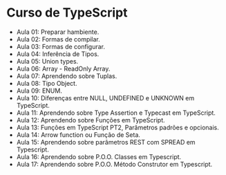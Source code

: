 # Curso de TypeScript

- Aula 01: Preparar hambiente.
- Aula 02: Formas de compilar.
- Aula 03: Formas de configurar.
- Aula 04: Inferência de Tipos.
- Aula 05: Union types.
- Aula 06: Array - ReadOnly Array.
- Aula 07: Aprendendo sobre Tuplas.
- Aula 08: Tipo Object.
- Aula 09: ENUM.
- Aula 10: Diferenças entre NULL, UNDEFINED e UNKNOWN em TypeScript.
- Aula 11: Aprendendo sobre Type Assertion e Typecast em TypeScript.
- Aula 12: Aprendendo sobre Funções em TypeScript.
- Aula 13: Funções em TypeScript PT2, Parâmetros padrões e opcionais.
- Aula 14: Arrow function ou Função de Seta.
- Aula 15: Aprendendo sobre parâmetros REST com SPREAD em Typescript.
- Aula 16: Aprendendo sobre P.O.O. Classes em Typescript.
- Aula 17: Aprendendo sobre P.O.O. Método Construtor em Typescript.
